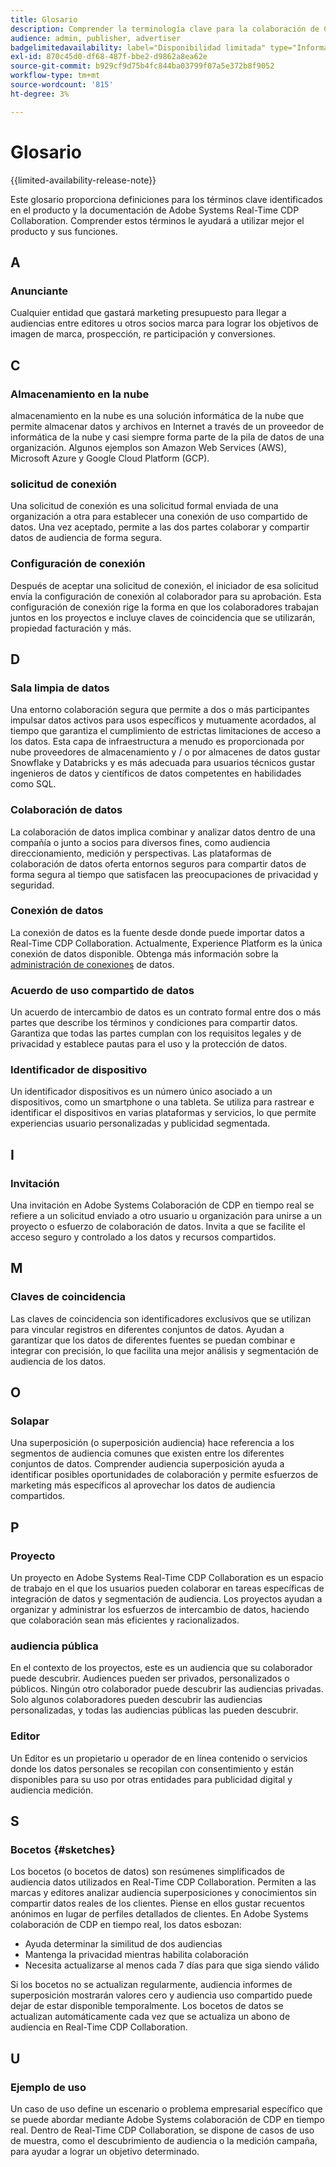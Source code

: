 ```yaml
---
title: Glosario
description: Comprender la terminología clave para la colaboración de CDP en tiempo real
audience: admin, publisher, advertiser
badgelimitedavailability: label="Disponibilidad limitada" type="Informative" url="https://helpx.adobe.com/legal/product-descriptions/real-time-customer-data-platform-collaboration.html newtab=true"
exl-id: 870c45d0-df68-487f-bbe2-d9862a8ea62e
source-git-commit: b929cf9d75b4fc844ba03799f07a5e372b8f9052
workflow-type: tm+mt
source-wordcount: '815'
ht-degree: 3%

---
```


# Glosario

{{limited-availability-release-note}}

Este glosario proporciona definiciones para los términos clave identificados en el producto y la documentación de Adobe Systems Real-Time CDP Collaboration. Comprender estos términos le ayudará a utilizar mejor el producto y sus funciones.

## A

### Anunciante

Cualquier entidad que gastará marketing presupuesto para llegar a audiencias entre editores u otros socios marca para lograr los objetivos de imagen de marca, prospección, re participación y conversiones.

## C

### Almacenamiento en la nube

almacenamiento en la nube es una solución informática de la nube que permite almacenar datos y archivos en Internet a través de un proveedor de informática de la nube y casi siempre forma parte de la pila de datos de una organización. Algunos ejemplos son Amazon Web Services (AWS), Microsoft Azure y Google Cloud Platform (GCP).

### solicitud de conexión

Una solicitud de conexión es una solicitud formal enviada de una organización a otra para establecer una conexión de uso compartido de datos. Una vez aceptado, permite a las dos partes colaborar y compartir datos de audiencia de forma segura.

### Configuración de conexión

Después de aceptar una solicitud de conexión, el iniciador de esa solicitud envía la configuración de conexión al colaborador para su aprobación. Esta configuración de conexión rige la forma en que los colaboradores trabajan juntos en los proyectos e incluye claves de coincidencia que se utilizarán, propiedad facturación y más.

<!--

### Crosswalk

An identity crosswalk is a tool used to connect different identifiers across datasets to enrich your audience data with additional attributes or dimensions. It creates a bridge between different data points, allowing for a more comprehensive and cohesive view of the data.

-->

## D

### Sala limpia de datos

Una entorno colaboración segura que permite a dos o más participantes impulsar datos activos para usos específicos y mutuamente acordados, al tiempo que garantiza el cumplimiento de estrictas limitaciones de acceso a los datos. Esta capa de infraestructura a menudo es proporcionada por nube proveedores de almacenamiento y / o por almacenes de datos gustar Snowflake y Databricks y es más adecuada para usuarios técnicos gustar ingenieros de datos y científicos de datos competentes en habilidades como SQL.

### Colaboración de datos

La colaboración de datos implica combinar y analizar datos dentro de una compañía o junto a socios para diversos fines, como audiencia direccionamiento, medición y perspectivas. Las plataformas de colaboración de datos oferta entornos seguros para compartir datos de forma segura al tiempo que satisfacen las preocupaciones de privacidad y seguridad.

### Conexión de datos

La conexión de datos es la fuente desde donde puede importar datos a Real-Time CDP Collaboration. Actualmente, Experience Platform es la única conexión de datos disponible. Obtenga más información sobre la [administración de conexiones](/help/guide/setup/manage-data-connection.md) de datos.

### Acuerdo de uso compartido de datos

Un acuerdo de intercambio de datos es un contrato formal entre dos o más partes que describe los términos y condiciones para compartir datos. Garantiza que todas las partes cumplan con los requisitos legales y de privacidad y establece pautas para el uso y la protección de datos.

### Identificador de dispositivo

Un identificador dispositivos es un número único asociado a un dispositivos, como un smartphone o una tableta. Se utiliza para rastrear e identificar el dispositivos en varias plataformas y servicios, lo que permite experiencias usuario personalizadas y publicidad segmentada.

## I

### Invitación

Una invitación en Adobe Systems Colaboración de CDP en tiempo real se refiere a un solicitud enviado a otro usuario u organización para unirse a un proyecto o esfuerzo de colaboración de datos. Invita a que se facilite el acceso seguro y controlado a los datos y recursos compartidos.

<!--

## J

### Join key

In the context of identity crosswalks, a join key is a unique identifier used to match and link different identifiers across datasets, enabling the integration and unification of audience data from various sources. For example, a hashed email (HEM) can be a join key.

-->

## M

### Claves de coincidencia

Las claves de coincidencia son identificadores exclusivos que se utilizan para vincular registros en diferentes conjuntos de datos. Ayudan a garantizar que los datos de diferentes fuentes se puedan combinar e integrar con precisión, lo que facilita una mejor análisis y segmentación de audiencia de los datos.

## O

### Solapar

Una superposición (o superposición audiencia) hace referencia a los segmentos de audiencia comunes que existen entre los diferentes conjuntos de datos. Comprender audiencia superposición ayuda a identificar posibles oportunidades de colaboración y permite esfuerzos de marketing más específicos al aprovechar los datos de audiencia compartidos.

## P

### Proyecto

Un proyecto en Adobe Systems Real-Time CDP Collaboration es un espacio de trabajo en el que los usuarios pueden colaborar en tareas específicas de integración de datos y segmentación de audiencia. Los proyectos ayudan a organizar y administrar los esfuerzos de intercambio de datos, haciendo que colaboración sean más eficientes y racionalizados.

### audiencia pública

En el contexto de los proyectos, este es un audiencia que su colaborador puede descubrir. Audiences pueden ser privados, personalizados o públicos. Ningún otro colaborador puede descubrir las audiencias privadas. Solo algunos colaboradores pueden descubrir las audiencias personalizadas, y todas las audiencias públicas las pueden descubrir.

### Editor

Un Editor es un propietario u operador de en línea contenido o servicios donde los datos personales se recopilan con consentimiento y están disponibles para su uso por otras entidades para publicidad digital y audiencia medición.

## S

### Bocetos {#sketches}

Los bocetos (o bocetos de datos) son resúmenes simplificados de audiencia datos utilizados en Real-Time CDP Collaboration. Permiten a las marcas y editores analizar audiencia superposiciones y conocimientos sin compartir datos reales de los clientes. Piense en ellos gustar recuentos anónimos en lugar de perfiles detallados de clientes.
En Adobe Systems colaboración de CDP en tiempo real, los datos esbozan:

* Ayuda determinar la similitud de dos audiencias
* Mantenga la privacidad mientras habilita colaboración
* Necesita actualizarse al menos cada 7 días para que siga siendo válido

Si los bocetos no se actualizan regularmente, audiencia informes de superposición mostrarán valores cero y audiencia uso compartido puede dejar de estar disponible temporalmente. Los bocetos de datos se actualizan automáticamente cada vez que se actualiza un abono de audiencia en Real-Time CDP Collaboration.

## U

### Ejemplo de uso

Un caso de uso define un escenario o problema empresarial específico que se puede abordar mediante Adobe Systems colaboración de CDP en tiempo real. Dentro de Real-Time CDP Collaboration, se dispone de casos de uso de muestra, como el descubrimiento de audiencia o la medición campaña, para ayudar a lograr un objetivo determinado.
